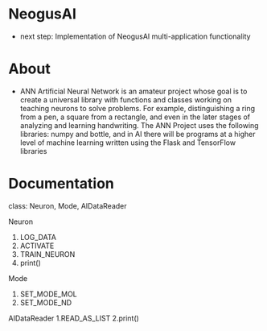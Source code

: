 # NeogusAI
- next step: Implementation of NeogusAI multi-application functionality
  
# About 
- ANN Artificial Neural Network is an amateur project whose goal is to create a universal library with functions and classes working on teaching neurons to solve problems. For example, distinguishing a ring from a pen, a square from a rectangle, and even in the later stages of analyzing and learning handwriting. The ANN Project uses the following libraries: numpy and bottle, and in AI there will be programs at a higher level of machine learning written using the Flask and TensorFlow libraries

# Documentation 
class: Neuron, Mode, AIDataReader

Neuron
1. LOG_DATA
2. ACTIVATE
3. TRAIN_NEURON
4. print()

Mode
1. SET_MODE_MOL
2. SET_MODE_ND

AIDataReader
1.READ_AS_LIST
2.print()
